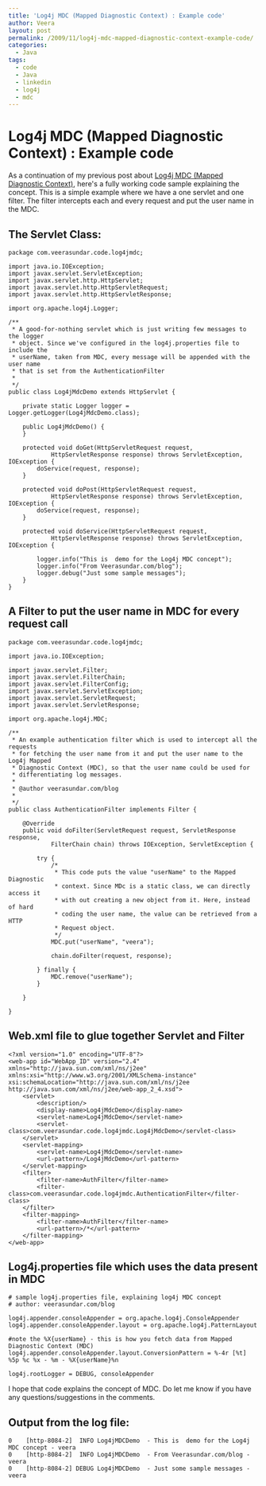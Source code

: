 ```yaml
---
title: 'Log4j MDC (Mapped Diagnostic Context) : Example code'
author: Veera
layout: post
permalink: /2009/11/log4j-mdc-mapped-diagnostic-context-example-code/
categories:
  - Java
tags:
  - code
  - Java
  - linkedin
  - log4j
  - mdc
---
```

# Log4j MDC (Mapped Diagnostic Context) : Example code

As a continuation of my previous post about [Log4j MDC (Mapped Diagnostic Context)][1], here's a fully working code sample explaining the concept. This is a simple example where we have a one servlet and one filter. The filter intercepts each and every request and put the user name in the MDC.

 [1]: http://veerasundar.com/blog/2009/10/log4j-mdc-mapped-diagnostic-context-what-and-why/ "Log4j MDC (Mapped Diagnostic Context) : What and Why"

## The Servlet Class:

    package com.veerasundar.code.log4jmdc;
    
    import java.io.IOException;
    import javax.servlet.ServletException;
    import javax.servlet.http.HttpServlet;
    import javax.servlet.http.HttpServletRequest;
    import javax.servlet.http.HttpServletResponse;
    
    import org.apache.log4j.Logger;
    
    /**
     * A good-for-nothing servlet which is just writing few messages to the logger
     * object. Since we've configured in the log4j.properties file to include the
     * userName, taken from MDC, every message will be appended with the user name
     * that is set from the AuthenticationFilter
     *
     */
    public class Log4jMdcDemo extends HttpServlet {
    
    	private static Logger logger = Logger.getLogger(Log4jMdcDemo.class);
    
    	public Log4jMdcDemo() {
    	}
    
    	protected void doGet(HttpServletRequest request,
    			HttpServletResponse response) throws ServletException, IOException {
    		doService(request, response);
    	}
    
    	protected void doPost(HttpServletRequest request,
    			HttpServletResponse response) throws ServletException, IOException {
    		doService(request, response);
    	}
    
    	protected void doService(HttpServletRequest request,
    			HttpServletResponse response) throws ServletException, IOException {
    
    		logger.info("This is  demo for the Log4j MDC concept");
    		logger.info("From Veerasundar.com/blog");
    		logger.debug("Just some sample messages");
    	}
    }

## A Filter to put the user name in MDC for every request call

    package com.veerasundar.code.log4jmdc;
    
    import java.io.IOException;
    
    import javax.servlet.Filter;
    import javax.servlet.FilterChain;
    import javax.servlet.FilterConfig;
    import javax.servlet.ServletException;
    import javax.servlet.ServletRequest;
    import javax.servlet.ServletResponse;
    
    import org.apache.log4j.MDC;
    
    /**
     * An example authentication filter which is used to intercept all the requests
     * for fetching the user name from it and put the user name to the Log4j Mapped
     * Diagnostic Context (MDC), so that the user name could be used for
     * differentiating log messages.
     *
     * @author veerasundar.com/blog
     *
     */
    public class AuthenticationFilter implements Filter {
    
    	@Override
    	public void doFilter(ServletRequest request, ServletResponse response,
    			FilterChain chain) throws IOException, ServletException {
    
    		try {
    			/*
    			 * This code puts the value "userName" to the Mapped Diagnostic
    			 * context. Since MDc is a static class, we can directly access it
    			 * with out creating a new object from it. Here, instead of hard
    			 * coding the user name, the value can be retrieved from a HTTP
    			 * Request object.
    			 */
    			MDC.put("userName", "veera");
    
    			chain.doFilter(request, response);
    
    		} finally {
    			MDC.remove("userName");
    		}
    
    	}
    
    }

## Web.xml file to glue together Servlet and Filter

    <?xml version="1.0" encoding="UTF-8"?>
    <web-app id="WebApp_ID" version="2.4"   xmlns="http://java.sun.com/xml/ns/j2ee" xmlns:xsi="http://www.w3.org/2001/XMLSchema-instance"   xsi:schemaLocation="http://java.sun.com/xml/ns/j2ee http://java.sun.com/xml/ns/j2ee/web-app_2_4.xsd">
        <servlet>
            <description/>
            <display-name>Log4jMdcDemo</display-name>
            <servlet-name>Log4jMdcDemo</servlet-name>
            <servlet-class>com.veerasundar.code.log4jmdc.Log4jMdcDemo</servlet-class>
        </servlet>
        <servlet-mapping>
            <servlet-name>Log4jMdcDemo</servlet-name>
            <url-pattern>/Log4jMdcDemo</url-pattern>
        </servlet-mapping>
        <filter>
            <filter-name>AuthFilter</filter-name>
            <filter-class>com.veerasundar.code.log4jmdc.AuthenticationFilter</filter-class>
        </filter>
        <filter-mapping>
            <filter-name>AuthFilter</filter-name>
            <url-pattern>/*</url-pattern>
        </filter-mapping>
    </web-app>

## Log4j.properties file which uses the data present in MDC

    # sample log4j.properties file, explaining log4j MDC concept
    # author: veerasundar.com/blog
    
    log4j.appender.consoleAppender = org.apache.log4j.ConsoleAppender
    log4j.appender.consoleAppender.layout = org.apache.log4j.PatternLayout
    
    #note the %X{userName} - this is how you fetch data from Mapped Diagnostic Context (MDC)
    log4j.appender.consoleAppender.layout.ConversionPattern = %-4r [%t] %5p %c %x - %m - %X{userName}%n
    
    log4j.rootLogger = DEBUG, consoleAppender

I hope that code explains the concept of MDC. Do let me know if you have any questions/suggestions in the comments.

## Output from the log file:

    0    [http-8084-2]  INFO Log4jMDCDemo  - This is  demo for the Log4j MDC concept - veera
    0    [http-8084-2]  INFO Log4jMDCDemo  - From Veerasundar.com/blog - veera
    0    [http-8084-2] DEBUG Log4jMDCDemo  - Just some sample messages - veera
